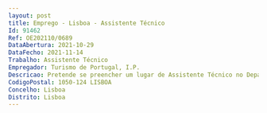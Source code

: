 ```yaml
--- 
layout: post
title: Emprego - Lisboa - Assistente Técnico
Id: 91462
Ref: OE202110/0689
DataAbertura: 2021-10-29
DataFecho: 2021-11-14
Trabalho: Assistente Técnico
Empregador: Turismo de Portugal, I.P.
Descricao: Pretende se preencher um lugar de Assistente Técnico no Departamento de Estruturação da Oferta do Turismo de Portugal com recurso ao mecanismo de mobilidade interna, para o desempenho das seguintes funções •	Tratamento de expediente•	Tratamento de dados internos•	Apoio administrativo ao departamento
CodigoPostal: 1050-124 LISBOA
Concelho: Lisboa
Distrito: Lisboa
--- 
```

